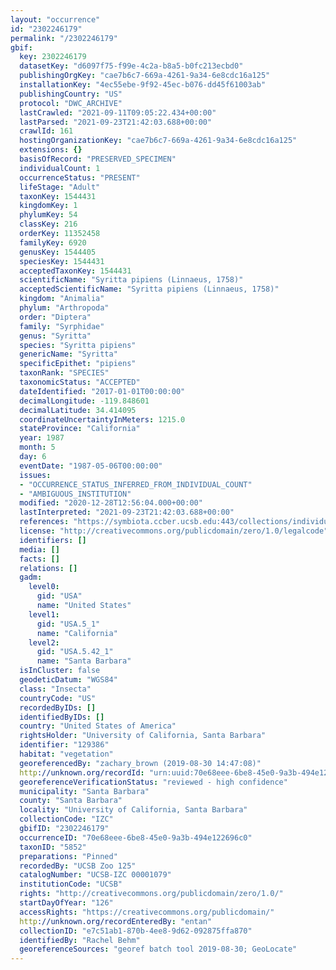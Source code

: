 ```yaml
---
layout: "occurrence"
id: "2302246179"
permalink: "/2302246179"
gbif:
  key: 2302246179
  datasetKey: "d6097f75-f99e-4c2a-b8a5-b0fc213ecbd0"
  publishingOrgKey: "cae7b6c7-669a-4261-9a34-6e8cdc16a125"
  installationKey: "4ec55ebe-9f92-45ec-b076-dd45f61003ab"
  publishingCountry: "US"
  protocol: "DWC_ARCHIVE"
  lastCrawled: "2021-09-11T09:05:22.434+00:00"
  lastParsed: "2021-09-23T21:42:03.688+00:00"
  crawlId: 161
  hostingOrganizationKey: "cae7b6c7-669a-4261-9a34-6e8cdc16a125"
  extensions: {}
  basisOfRecord: "PRESERVED_SPECIMEN"
  individualCount: 1
  occurrenceStatus: "PRESENT"
  lifeStage: "Adult"
  taxonKey: 1544431
  kingdomKey: 1
  phylumKey: 54
  classKey: 216
  orderKey: 11352458
  familyKey: 6920
  genusKey: 1544405
  speciesKey: 1544431
  acceptedTaxonKey: 1544431
  scientificName: "Syritta pipiens (Linnaeus, 1758)"
  acceptedScientificName: "Syritta pipiens (Linnaeus, 1758)"
  kingdom: "Animalia"
  phylum: "Arthropoda"
  order: "Diptera"
  family: "Syrphidae"
  genus: "Syritta"
  species: "Syritta pipiens"
  genericName: "Syritta"
  specificEpithet: "pipiens"
  taxonRank: "SPECIES"
  taxonomicStatus: "ACCEPTED"
  dateIdentified: "2017-01-01T00:00:00"
  decimalLongitude: -119.848601
  decimalLatitude: 34.414095
  coordinateUncertaintyInMeters: 1215.0
  stateProvince: "California"
  year: 1987
  month: 5
  day: 6
  eventDate: "1987-05-06T00:00:00"
  issues:
  - "OCCURRENCE_STATUS_INFERRED_FROM_INDIVIDUAL_COUNT"
  - "AMBIGUOUS_INSTITUTION"
  modified: "2020-12-28T12:56:04.000+00:00"
  lastInterpreted: "2021-09-23T21:42:03.688+00:00"
  references: "https://symbiota.ccber.ucsb.edu:443/collections/individual/index.php?occid=129386"
  license: "http://creativecommons.org/publicdomain/zero/1.0/legalcode"
  identifiers: []
  media: []
  facts: []
  relations: []
  gadm:
    level0:
      gid: "USA"
      name: "United States"
    level1:
      gid: "USA.5_1"
      name: "California"
    level2:
      gid: "USA.5.42_1"
      name: "Santa Barbara"
  isInCluster: false
  geodeticDatum: "WGS84"
  class: "Insecta"
  countryCode: "US"
  recordedByIDs: []
  identifiedByIDs: []
  country: "United States of America"
  rightsHolder: "University of California, Santa Barbara"
  identifier: "129386"
  habitat: "vegetation"
  georeferencedBy: "zachary_brown (2019-08-30 14:47:08)"
  http://unknown.org/recordId: "urn:uuid:70e68eee-6be8-45e0-9a3b-494e122696c0"
  georeferenceVerificationStatus: "reviewed - high confidence"
  municipality: "Santa Barbara"
  county: "Santa Barbara"
  locality: "University of California, Santa Barbara"
  collectionCode: "IZC"
  gbifID: "2302246179"
  occurrenceID: "70e68eee-6be8-45e0-9a3b-494e122696c0"
  taxonID: "5852"
  preparations: "Pinned"
  recordedBy: "UCSB Zoo 125"
  catalogNumber: "UCSB-IZC 00001079"
  institutionCode: "UCSB"
  rights: "http://creativecommons.org/publicdomain/zero/1.0/"
  startDayOfYear: "126"
  accessRights: "https://creativecommons.org/publicdomain/"
  http://unknown.org/recordEnteredBy: "entan"
  collectionID: "e7c51ab1-870b-4ee8-9d62-092875ffa870"
  identifiedBy: "Rachel Behm"
  georeferenceSources: "georef batch tool 2019-08-30; GeoLocate"
---
```

